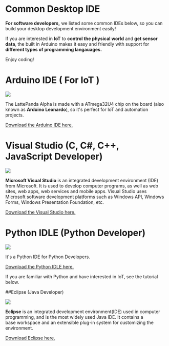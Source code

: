 # Common Desktop IDE

**For software developers,** we listed some common IDEs below, so you can build your desktop development environment easily! 

If you are interested in **IoT** to **control the physical world** and **get sensor data**, the built in Arduino makes it easy and friendly with support for **different types of programming langauages.**

Enjoy coding!


# Arduino IDE ( For IoT ) 

![](https://github.com/chrislattepanda/Docs/blob/master/assets/images/Arduino_Logo.jpg)

The LattePanda Alpha is made with a ATmega32U4 chip on the board (also known as **Arduino Leonardo**), so it's perfect for IoT and automation projects. 

[Download the Arduino IDE here.](https://www.arduino.cc/en/Main/Donate)

# Visual Studio (C, C#, C++, JavaScript Developer)

![](https://github.com/chrislattepanda/Docs/blob/master/assets/images/Visual_Studio_Logo.jpg)

**Microsoft Visual Studio** is an integrated development environment (IDE) from Microsoft. It is used to develop computer programs, as well as web sites, web apps, web services and mobile apps. Visual Studio uses Microsoft software development platforms such as Windows API, Windows Forms, Windows Presentation Foundation, etc.

[Download the Visual Studio here.](https://www.visualstudio.com/)

# Python IDLE (Python Developer) 

![](https://github.com/chrislattepanda/Docs/blob/master/assets/images/Python_Logo.png)

It's a Python IDE for Python Developers. 

[Download the Python IDLE here.](https://www.python.org/downloads/)

If you are familiar with Python and have interested in IoT, see the tutorial below.

##Eclipse (Java Developer)

![](https://github.com/chrislattepanda/Docs/blob/master/assets/images/Eclipse_Logo.jpg)

**Eclipse** is an integrated development environment(IDE) used in computer programming, and is the most widely used Java IDE. It contains a base workspace and an extensible plug-in system for customizing the environment.  

[Download Eclipse here.](https://www.eclipse.org/downloads/)



